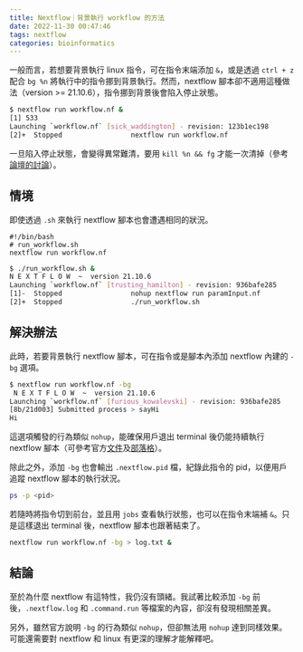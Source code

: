 ```yaml
---
title: Nextflow｜背景執行 workflow 的方法
date: 2022-11-30 00:47:46
tags: nextflow
categories: bioinformatics
---
```

一般而言，若想要背景執行 linux 指令，可在指令末端添加 `&`，或是透過 `ctrl + z` 配合 `bg %n` 將執行中的指令挪到背景執行。然而，nextflow 腳本卻不適用這種做法（version >= 21.10.6），指令挪到背景後會陷入停止狀態。

```bash
$ nextflow run workflow.nf &
[1] 533
Launching `workflow.nf` [sick_waddington] - revision: 123b1ec198
[2]+  Stopped                 nextflow run workflow.nf
```

一旦陷入停止狀態，會變得異常難清，要用 `kill %n && fg` 才能一次清掉（參考[論壇的討論](https://gitter.im/nextflow-io/nextflow/archives/2020/09/16)）。

<!--more-->
## 情境
即使透過 `.sh` 來執行 nextflow 腳本也會遭遇相同的狀況。
```
#!/bin/bash
# run_workflow.sh
nextflow run workflow.nf
```

```bash
$ ./run_workflow.sh &
N E X T F L O W  ~  version 21.10.6
Launching `workflow.nf` [trusting_hamilton] - revision: 936bafe285
[1]-  Stopped                 nohup nextflow run paramInput.nf
[2]+  Stopped                 ./run_workflow.sh
```

## 解決辦法
此時，若要背景執行 nextflow 腳本，可在指令或是腳本內添加 nextflow 內建的 `-bg` 選項。
```bash
$ nextflow run workflow.nf -bg
 N E X T F L O W  ~  version 21.10.6
Launching `workflow.nf` [furious_kowalevski] - revision: 936bafe285
[8b/21d003] Submitted process > sayHi
Hi
```

這選項觸發的行為類似 `nohup`，能確保用戶退出 terminal 後仍能持續執行 nextflow 腳本（可參考官方[文件](https://www.nextflow.io/docs/latest/cli.html#execution-as-a-background-job)及[部落格](https://www.nextflow.io/blog/2021/5-more-tips-for-nextflow-user-on-hpc.html)）。

除此之外，添加 `-bg` 也會輸出 `.nextflow.pid` 檔，紀錄此指令的 pid，以便用戶追蹤 nextflow 腳本的執行狀況。
```bash
ps -p <pid>
```

若隨時將指令切到前台，並且用 `jobs` 查看執行狀態，也可以在指令末端補 `&`。只是這樣退出 terminal 後，nextflow 腳本也跟著結束了。

```bash
nextflow run workflow.nf -bg > log.txt &
```

## 結論
至於為什麼 nextflow 有這特性，我仍沒有頭緒。我試著比較添加 `-bg` 前後，`.nextflow.log` 和 `.command.run` 等檔案的內容，卻沒有發現相關差異。

另外，雖然官方說明 `-bg` 的行為類似 `nohup`，但卻無法用 `nohup` 達到同樣效果。可能還需要對 nextflow 和 linux 有更深的理解才能解釋吧。

